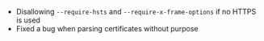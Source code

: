  * Disallowing ```--require-hsts``` and ```--require-x-frame-options``` if no HTTPS is used
 * Fixed a bug when parsing certificates without purpose

